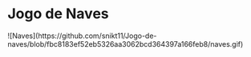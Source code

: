 <h1 text-color: blue>Jogo de Naves</h1>
![Naves](https://github.com/snikt11/Jogo-de-naves/blob/fbc8183ef52eb5326aa3062bcd364397a166feb8/naves.gif)
